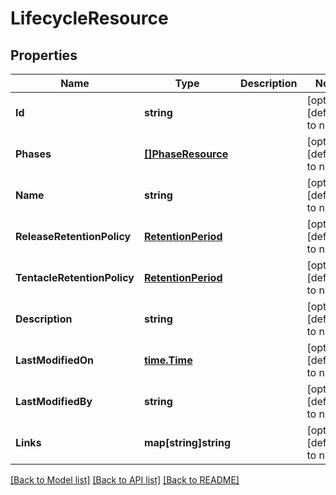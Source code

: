 # LifecycleResource

## Properties
Name | Type | Description | Notes
------------ | ------------- | ------------- | -------------
**Id** | **string** |  | [optional] [default to null]
**Phases** | [**[]PhaseResource**](PhaseResource.md) |  | [optional] [default to null]
**Name** | **string** |  | [optional] [default to null]
**ReleaseRetentionPolicy** | [**RetentionPeriod**](RetentionPeriod.md) |  | [optional] [default to null]
**TentacleRetentionPolicy** | [**RetentionPeriod**](RetentionPeriod.md) |  | [optional] [default to null]
**Description** | **string** |  | [optional] [default to null]
**LastModifiedOn** | [**time.Time**](time.Time.md) |  | [optional] [default to null]
**LastModifiedBy** | **string** |  | [optional] [default to null]
**Links** | **map[string]string** |  | [optional] [default to null]

[[Back to Model list]](../README.md#documentation-for-models) [[Back to API list]](../README.md#documentation-for-api-endpoints) [[Back to README]](../README.md)


